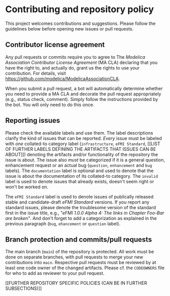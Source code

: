 # Contributing and repository policy

This project welcomes contributions and suggestions. Please follow the guidelines below before opening new issues or pull requests.

## Contributor license agreement

Any pull requests or commits require you to agree to The _Modelica Association Contributor License Agreement_ (MA CLA) declaring that you have the right to, and actually do, grant us the rights to use your contribution. For details, visit https://github.com/modelica/ModelicaAssociationCLA.

When you submit a pull request, a bot will automatically determine whether you need to provide a MA CLA and decorate the pull request appropriately (e.g., status check, comment). Simply follow the instructions provided by the bot. You will only need to do this once.

## Reporting issues

Please check the available labels and use them. The label descriptions clarify the kind of issues that can be reported. _Every_ issue must be labeled with _one_ collated-to category label (`infrastructure`, `eFMI Standard`, [[LIST OF FURTHER LABELS DEFINING THE ARTIFACTS THAT ISSUES CAN BE ABOUT]]) denoting the artifacts and/or functionality of the repository the issue is about. The issue also _must_ be categorized if it is a general question, enhancement request or an actual bug (`question`, `enhancement` and `bug` labels). The `documentation` label is optional and used to denote that the issue is about the documentation of its collated-to category. The `invalid` label is used to denote issues that already exists, doesn't seem right or won't be worked on.

The `eFMI Standard` label is used to denote issues of publically released stable and candidate-draft _eFMI Standard_ versions. If you report any standard issues, please denote the troublesome version of the standard first in the issue title, e.g., _"eFMI 1.0.0 Alpha 4: The links in Chapter Foo-Bar are broken"_. And don't forget to add a categorization as explained in the previous paragraph (`bug`, `ehancement` or `question` label).

## Branch protection and commits/pull requests

The main branch (`main`) of the repository is protected. All work must be done on separate branches, with pull requests to merge your new contributions into `main`. Respective pull requests must be reviewed by at least one code owner of the changed artifacts. Please cf. the `CODEOWNERS` file for who to add as reviewer to your pull request.

[[FURTHER REPOSITORY SPECIFIC POLICIES (CAN BE IN FURTHER SUBSECTIONS)]]
